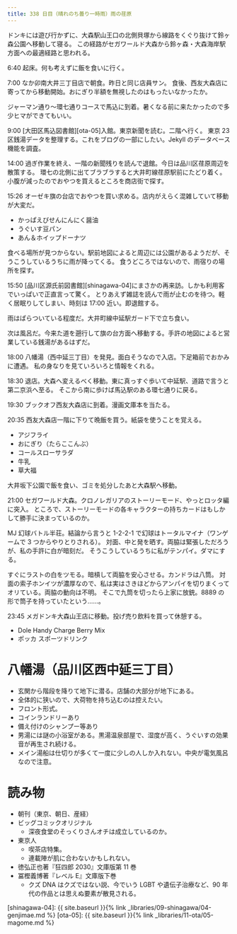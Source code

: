 ```yaml
---
title: 338 日目（晴れのち曇り一時雨）雨の荏原
---
```


ドンキには遊び行かずに、大森駅山王口の北側貝塚から線路をくぐり抜けて鈴ヶ森公園へ移動して寝る。
この経路がセガワールド大森から鈴ヶ森・大森海岸駅方面への最適経路と思われる。

6:40 起床。何も考えずに飯を食いに行く。

7:00 なか卯南大井三丁目店で朝食。昨日と同じ店員サン。
食後、西友大森店に寄ってから移動開始。おにぎり半額を無視したのはもったいなかったか。

ジャーマン通り～環七通りコースで馬込に到着。暑くなる前に来たかったので多少ヒマができてもいい。

9:00 [大田区馬込図書館][ota-05]入館。東京新聞を読む。二階へ行く。
東京 23 区銭湯データを整理する。これをブログの一部にしたい。Jekyll のデータベース機能を調査。

14:00 過ぎ作業を終え、一階の新聞残りを読んで退館。今日は品川区荏原周辺を散策する。
環七の北側に出てブラブラすると大井町線荏原駅前にたどり着く。小腹が減ったのでおやつを買えるところを商店街で探す。

15:26 オーゼキ旗の台店でおやつを買い求める。店内がえらく混雑していて移動が大変だ。

* かっぱえびせんにんにく醤油
* うぐいす豆パン
* あん＆ホイップドーナツ

食べる場所が見つからない。駅前地図によると周辺には公園があるようだが、そうこうしているうちに雨が降ってくる。
食うどころではないので、雨宿りの場所を探す。

15:50 [品川区源氏前図書館][shinagawa-04]にまさかの再来訪。しかも利用客でいっぱいで正直言って驚く。
とりあえず雑誌を読んで雨が止むのを待つ。軽く居眠りしてしまい、時刻は 17:00 近い。即退館する。

雨はぱらついている程度だ。大井町線中延駅ガード下で立ち食い。

次は風呂だ。今来た道を遡行して旗の台方面へ移動する。手許の地図によると営業している銭湯があるはずだ。

18:00 八幡湯（西中延三丁目）を発見。面白そうなので入店。下足箱前でおかみに遭遇。
私の身なりを見ていろいろと情報をくれる。

18:30 退店。大森へ変えるべく移動。東に真っすぐ歩いて中延駅、道路で言うと第二京浜へ至る。
そこから南に歩けば馬込駅のある環七通りに戻る。

19:30 ブックオフ西友大森店に到着。漫画文庫本を当たる。

20:35 西友大森店一階に下りて晩飯を買う。紙袋を使うことを覚える。

* アジフライ
* おにぎり（たらここんぶ）
* コールスローサラダ
* 牛乳
* 草大福

大井坂下公園で飯を食い、ゴミを処分したあと大森駅へ移動。

21:00 セガワールド大森。クロノレガリアのストーリーモード、やっとロッタ編に突入。
ところで、ストーリーモードの各キャラクターの持ちカードはもしかして勝手に決まっているのか。

MJ 幻球バトル半荘。結論から言うと 1-2-2-1 で幻球はトータルマイナ（ワンゲームで 3 つからやりとりされる）。
対面、中と発を晒す。両脇は緊張しただろうが、私の手許に白が暗刻だ。
そうこうしているうちに私がテンパイ。ダマにする。

すぐにラストの白をツモる。暗槓して両脇を安心させる。カンドラは八筒。
対面の索子ホンイツが濃厚なので、私は実はさきほどからアンパイを切りまくってオリている。両脇の動向は不明。
そこで九筒を切ったら上家に放銃。8889 の形で筒子を持っていたという……。

23:45 メガドンキ大森山王店に移動。投げ売り飲料を買って休憩する。

* Dole Handy Charge Berry Mix
* ポッカ スポーツドリンク

# 八幡湯（品川区西中延三丁目）

* 玄関から階段を降りて地下に潜る。店舗の大部分が地下にある。
* 全体的に狭いので、大荷物を持ち込むのは控えたい。
* フロント形式。
* コインランドリーあり
* 備え付けのシャンプー等あり
* 男湯には謎の小浴室がある。黒湯温泉部屋で、湿度が高く、うぐいすの効果音が再生され続ける。
* メイン湯船は仕切りが多くて一度に少しの人しか入れない。中央が電気風呂なので注意。

# 読み物

* 朝刊（東京、朝日、産経）
* ビッグコミックオリジナル
  * 深夜食堂のそっくりさんオチは成立しているのか。
* 東京人
  * 喫茶店特集。
  * 連載陣が肌に合わないかもしれない。
* 徳弘正也著『狂四郎 2030』文庫版第 11 巻
* 冨樫義博著『レベル E』文庫版下巻
  * クズ DNA はクズではない説、今でいう LGBT や遺伝子治療など、90 年代の作品とは思えぬ要素が散見される。

[shinagawa-04]: {{ site.baseurl }}{% link _libraries/09-shinagawa/04-genjimae.md %}
[ota-05]: {{ site.baseurl }}{% link _libraries/11-ota/05-magome.md %}
